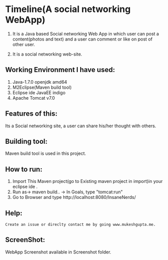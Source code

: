 # Timeline(A social networking WebApp)

1. It is a Java based Social networking Web App in which user can post a content(photos and text) and a user can comment or like on post of other user.

2. It is a social networking web-site. 

Working Environment I have used:
--------------------------------
1. Java-1.7.0 openjdk amd64
2. M2Eclipse(Maven build tool)
3. Eclipse ide JavaEE indigo
4. Apache Tomcat v7.0

Features of this:
--------------------------------
Its a Social networking site, a user can share his/her thought with others.

Building tool:
--------------------------------    
Maven build tool is used in this project.

How to run:
--------------------------------
1. Import This Maven project(go to Existing maven project in import)in your eclipse ide .
2. Run as-> maven build.. -> In Goals, type "tomcat:run"
3. Go to Browser and type http://localhost:8080/InsaneNerds/

Help:
--------------------------------
    Create an issue or direclty contact me by going www.mukeshgupta.me.

ScreenShot:
--------------------------------
WebApp Screenshot available in Screenshot folder. 
